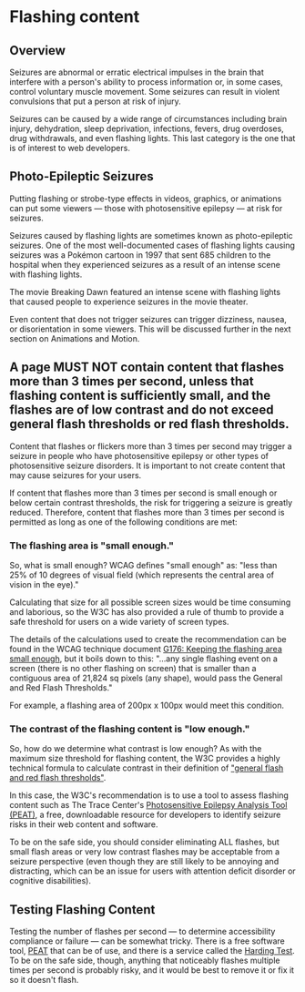 # Flashing content

## Overview

Seizures are abnormal or erratic electrical impulses in the brain that interfere with a person's ability to process information or, in some cases, control voluntary muscle movement. Some seizures can result in violent convulsions that put a person at risk of injury.

Seizures can be caused by a wide range of circumstances including brain injury, dehydration, sleep deprivation, infections, fevers, drug overdoses, drug withdrawals, and even flashing lights. This last category is the one that is of interest to web developers.

## Photo-Epileptic Seizures

Putting flashing or strobe-type effects in videos, graphics, or animations can put some viewers — those with photosensitive epilepsy — at risk for seizures. 

Seizures caused by flashing lights are sometimes known as photo-epileptic seizures. One of the most well-documented cases of flashing lights causing seizures was a Pokémon cartoon in 1997 that sent 685 children to the hospital when they experienced seizures as a result of an intense scene with flashing lights.

The movie Breaking Dawn featured an intense scene with flashing lights that caused people to experience seizures in the movie theater.

Even content that does not trigger seizures can trigger dizziness, nausea, or disorientation in some viewers. This will be discussed further in the next section on Animations and Motion.

## A page MUST NOT contain content that flashes more than 3 times per second, unless that flashing content is sufficiently small, and the flashes are of low contrast and do not exceed general flash thresholds or red flash thresholds.

Content that flashes or flickers more than 3 times per second may trigger a seizure in people who have photosensitive epilepsy or other types of photosensitive seizure disorders. It is important to not create content that may cause seizures for your users.

If content that flashes more than 3 times per second is small enough or below certain contrast thresholds, the risk for triggering a seizure is greatly reduced. Therefore, content that flashes more than 3 times per second is permitted as long as one of the following conditions are met:

### The flashing area is "small enough."

So, what is small enough? WCAG defines "small enough" as: "less than 25% of 10 degrees of visual field (which represents the central area of vision in the eye)."

Calculating that size for all possible screen sizes would be time consuming and laborious, so the W3C has also provided a rule of thumb to provide a safe threshold for users on a wide variety of screen types.

The details of the calculations used to create the recommendation can be found in the WCAG technique document [G176: Keeping the flashing area small enough](https://www.w3.org/TR/WCAG20-TECHS/G176), but it boils down to this: "...any single flashing event on a screen (there is no other flashing on screen) that is smaller than a contiguous area of 21,824 sq pixels (any shape), would pass the General and Red Flash Thresholds."

For example, a flashing area of 200px x 100px would meet this condition.

### The contrast of the flashing content is "low enough."

So, how do we determine what contrast is low enough? As with the maximum size threshold for flashing content, the W3C provides a highly technical formula to calculate contrast in their definition of ["general flash and red flash thresholds"](https://www.w3.org/TR/UNDERSTANDING-WCAG20/seizure-does-not-violate.html#general-thresholddef).

In this case, the W3C's recommendation is to use a tool to assess flashing content such as The Trace Center's [Photosensitive Epilepsy Analysis Tool (PEAT)](https://trace.umd.edu/peat/), a free, downloadable resource for developers to identify seizure risks in their web content and software.

To be on the safe side, you should consider eliminating ALL flashes, but small flash areas or very low contrast flashes may be acceptable from a seizure perspective (even though they are still likely to be annoying and distracting, which can be an issue for users with attention deficit disorder or cognitive disabilities).

## Testing Flashing Content

Testing the number of flashes per second — to determine accessibility compliance or failure — can be somewhat tricky. There is a free software tool, [PEAT](https://trace.umd.edu/peat) that can be of use, and there is a service called the [Harding Test](http://www.hardingtest.com/). To be on the safe side, though, anything that noticeably flashes multiple times per second is probably risky, and it would be best to remove it or fix it so it doesn't flash.